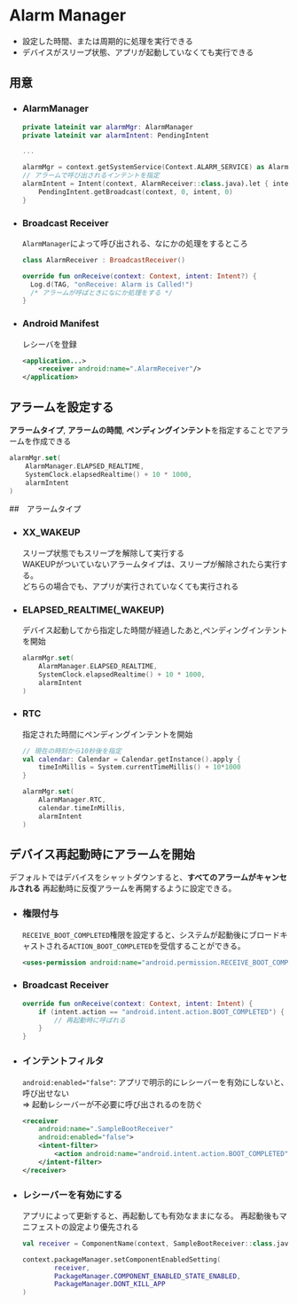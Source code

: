 # Alarm Manager
- 設定した時間、または周期的に処理を実行できる
- デバイスがスリープ状態、アプリが起動していなくても実行できる

## 用意
- ### AlarmManager
  ```kotlin
  private lateinit var alarmMgr: AlarmManager
  private lateinit var alarmIntent: PendingIntent

  ...

  alarmMgr = context.getSystemService(Context.ALARM_SERVICE) as AlarmManager
  // アラームで呼び出されるインテントを指定
  alarmIntent = Intent(context, AlarmReceiver::class.java).let { intent ->
      PendingIntent.getBroadcast(context, 0, intent, 0)
  }
  ```
- ### Broadcast Receiver
  `AlarmManager`によって呼び出される、なにかの処理をするところ
  ```kotlin
  class AlarmReceiver : BroadcastReceiver()
  ```

  ```kotlin
  override fun onReceive(context: Context, intent: Intent?) {
    Log.d(TAG, "onReceive: Alarm is Called!")
    /* アラームが呼ばときになにか処理をする */
  }
  ```
- ### Android Manifest
    レシーバを登録
    ```xml
    <application...>
        <receiver android:name=".AlarmReceiver"/>
    </application>
    ```
## アラームを設定する
**アラームタイプ**, **アラームの時間**, **ペンディングインテント**を指定することでアラームを作成できる
```kotlin
alarmMgr.set(
    AlarmManager.ELAPSED_REALTIME,
    SystemClock.elapsedRealtime() + 10 * 1000,
    alarmIntent
)
```

##　アラームタイプ
- ### XX_WAKEUP
  スリープ状態でもスリープを解除して実行する  
  WAKEUPがついていないアラームタイプは、スリープが解除されたら実行する。  
  どちらの場合でも、アプリが実行されていなくても実行される

- ### ELAPSED_REALTIME(_WAKEUP)
  デバイス起動してから指定した時間が経過したあと,ペンディングインテントを開始
  ```kotlin
  alarmMgr.set(
      AlarmManager.ELAPSED_REALTIME,
      SystemClock.elapsedRealtime() + 10 * 1000,
      alarmIntent
  )
  ```
- ### RTC
  指定された時間にペンディングインテントを開始
  ```kotlin
  // 現在の時刻から10秒後を指定
  val calendar: Calendar = Calendar.getInstance().apply {
      timeInMillis = System.currentTimeMillis() + 10*1000
  }

  alarmMgr.set(
      AlarmManager.RTC,
      calendar.timeInMillis,
      alarmIntent
  )
  ```

## デバイス再起動時にアラームを開始
デフォルトではデバイスをシャットダウンすると、**すべてのアラームがキャンセルされる**
再起動時に反復アラームを再開するように設定できる。
- ### 権限付与
  `RECEIVE_BOOT_COMPLETED`権限を設定すると、システムが起動後にブロードキャストされる`ACTION_BOOT_COMPLETED`を受信することができる。
  ```xml
  <uses-permission android:name="android.permission.RECEIVE_BOOT_COMPLETED"/>
  ```
- ### Broadcast Receiver
  ```kotlin
  override fun onReceive(context: Context, intent: Intent) {
      if (intent.action == "android.intent.action.BOOT_COMPLETED") {
          // 再起動時に呼ばれる
      }
  }
  ```
- ### インテントフィルタ
  `android:enabled="false"`: アプリで明示的にレシーバーを有効にしないと、呼び出せない  
  => 起動レシーバーが不必要に呼び出されるのを防ぐ
    ```xml
    <receiver 
        android:name=".SampleBootReceiver"
        android:enabled="false">
        <intent-filter>
            <action android:name="android.intent.action.BOOT_COMPLETED" />
        </intent-filter>
    </receiver>
    ```
- ### レシーバーを有効にする
  アプリによって更新すると、再起動しても有効なままになる。
  再起動後もマニフェストの設定より優先される
  ```kotlin
  val receiver = ComponentName(context, SampleBootReceiver::class.java)

  context.packageManager.setComponentEnabledSetting(
          receiver,
          PackageManager.COMPONENT_ENABLED_STATE_ENABLED,
          PackageManager.DONT_KILL_APP
  )
  ```